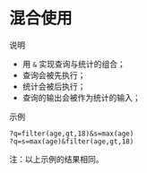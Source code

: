 # 混合使用

<kbd>说明</kbd>

- 用 `&` 实现查询与统计的组合；
- 查询会被先执行；
- 统计会被后执行；
- 查询的输出会被作为统计的输入；

<kbd>示例</kbd>

```  
?q=filter(age,gt,18)&s=max(age)
?q=s=max(age)&filter(age,gt,18) 
```
注：以上示例的结果相同。